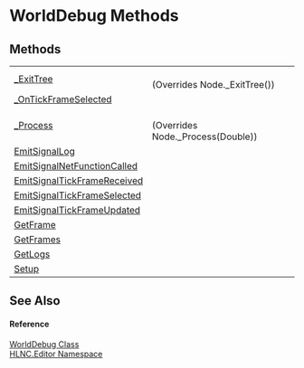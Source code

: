 # WorldDebug Methods




## Methods
<table>
<tr>
<td><a href="M_HLNC_Editor_WorldDebug__ExitTree">_ExitTree</a></td>
<td><br />(Overrides Node._ExitTree())</td></tr>
<tr>
<td><a href="M_HLNC_Editor_WorldDebug__OnTickFrameSelected">_OnTickFrameSelected</a></td>
<td> </td></tr>
<tr>
<td><a href="M_HLNC_Editor_WorldDebug__Process">_Process</a></td>
<td><br />(Overrides Node._Process(Double))</td></tr>
<tr>
<td><a href="M_HLNC_Editor_WorldDebug_EmitSignalLog">EmitSignalLog</a></td>
<td> </td></tr>
<tr>
<td><a href="M_HLNC_Editor_WorldDebug_EmitSignalNetFunctionCalled">EmitSignalNetFunctionCalled</a></td>
<td> </td></tr>
<tr>
<td><a href="M_HLNC_Editor_WorldDebug_EmitSignalTickFrameReceived">EmitSignalTickFrameReceived</a></td>
<td> </td></tr>
<tr>
<td><a href="M_HLNC_Editor_WorldDebug_EmitSignalTickFrameSelected">EmitSignalTickFrameSelected</a></td>
<td> </td></tr>
<tr>
<td><a href="M_HLNC_Editor_WorldDebug_EmitSignalTickFrameUpdated">EmitSignalTickFrameUpdated</a></td>
<td> </td></tr>
<tr>
<td><a href="M_HLNC_Editor_WorldDebug_GetFrame">GetFrame</a></td>
<td> </td></tr>
<tr>
<td><a href="M_HLNC_Editor_WorldDebug_GetFrames">GetFrames</a></td>
<td> </td></tr>
<tr>
<td><a href="M_HLNC_Editor_WorldDebug_GetLogs">GetLogs</a></td>
<td> </td></tr>
<tr>
<td><a href="M_HLNC_Editor_WorldDebug_Setup">Setup</a></td>
<td> </td></tr>
</table>

## See Also


#### Reference
<a href="T_HLNC_Editor_WorldDebug">WorldDebug Class</a>  
<a href="N_HLNC_Editor">HLNC.Editor Namespace</a>  
